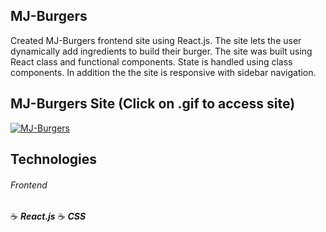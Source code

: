 ## MJ-Burgers

Created MJ-Burgers frontend site using React.js. The site lets the user dynamically add ingredients to build their burger.
The site was built using React class and functional components. State is handled using class components.
In addition the the site is responsive with sidebar navigation.

## MJ-Burgers Site (Click on .gif to access site)

<a href="http://mj-burgers.surge.sh/" target="_blank"><img src="https://i.imgflip.com/2zr030.gif" title="MJ-Burgers"/></a>

## Technologies

###### Frontend

:coffee: **_React.js_**
:coffee: **_CSS_**
